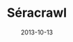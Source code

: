 ---
layout: post
title: "Séracrawl"
date: 2013-10-13
categories: [Rencontre aléatoire]
image: http://www.pokepedia.fr/images/b/b2/S%C3%A9racrawl-XY.png
caught: Grelaçon
location: Caverne Gelée
level: 40
version: X
---